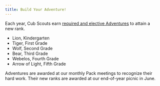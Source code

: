 ```yaml
---
title: Build Your Adventure!
---
```

Each year, Cub Scouts earn [required and elective Adventures](https://www.scouting.org/programs/cub-scouts/what-cub-scouts-earn/cub-scouting-adventures/)
to attain a new rank.

* Lion, Kindergarten
* Tiger, First Grade
* Wolf, Second Grade
* Bear, Third Grade
* Webelos, Fourth Grade
* Arrow of Light, Fifth Grade

Adventures are awarded at our monthly Pack meetings to recognize their hard work. Their new ranks are awarded at our end-of-year picnic in June.
